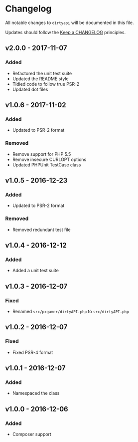 # Changelog

All notable changes to `dirtyapi` will be documented in this file.

Updates should follow the [Keep a CHANGELOG](http://keepachangelog.com/) principles.

## v2.0.0 - 2017-11-07

### Added
- Refactored the unit test suite
- Updated the README style
- Tidied code to follow true PSR-2
- Updated dot files

## v1.0.6 - 2017-11-02

### Added
- Updated to PSR-2 format

### Removed
- Remove support for PHP 5.5
- Remove insecure CURLOPT options
- Updated PHPUnit TestCase class

## v1.0.5 - 2016-12-23

### Added
- Updated to PSR-2 format

### Removed
- Removed redundant test file

## v1.0.4 - 2016-12-12

### Added
- Added a unit test suite

## v1.0.3 - 2016-12-07

### Fixed
- Renamed `src/pxgamer/dirtyAPI.php` to `src/dirtyAPI.php`

## v1.0.2 - 2016-12-07

### Fixed
- Fixed PSR-4 format

## v1.0.1 - 2016-12-07

### Added
- Namespaced the class

## v1.0.0 - 2016-12-06

### Added
- Composer support
